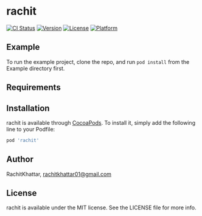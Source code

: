 # rachit

[![CI Status](https://img.shields.io/travis/RachitKhattar/rachit.svg?style=flat)](https://travis-ci.org/RachitKhattar/rachit)
[![Version](https://img.shields.io/cocoapods/v/rachit.svg?style=flat)](https://cocoapods.org/pods/rachit)
[![License](https://img.shields.io/cocoapods/l/rachit.svg?style=flat)](https://cocoapods.org/pods/rachit)
[![Platform](https://img.shields.io/cocoapods/p/rachit.svg?style=flat)](https://cocoapods.org/pods/rachit)

## Example

To run the example project, clone the repo, and run `pod install` from the Example directory first.

## Requirements

## Installation

rachit is available through [CocoaPods](https://cocoapods.org). To install
it, simply add the following line to your Podfile:

```ruby
pod 'rachit'
```

## Author

RachitKhattar, rachitkhattar01@gmail.com

## License

rachit is available under the MIT license. See the LICENSE file for more info.
